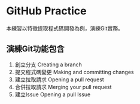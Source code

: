 # GitHub Practice
本練習以特徵提取程式碼開發為例，演練Git實務。

## 演練Git功能包含
1. 創立分支 Creating a branch
2. 提交程式碼變更 Making and committing changes
3. 建立拉取請求 Opening a pull request
4. 合併拉取請求 Merging your pull request
5. 建立Issue Opening a pull Issue

